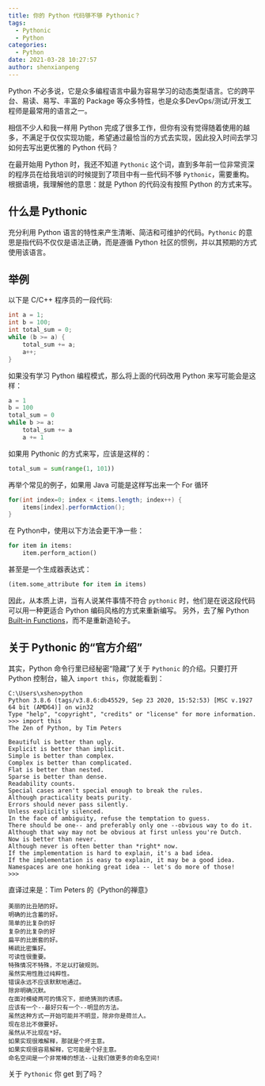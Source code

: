 ```yaml
---
title: 你的 Python 代码够不够 Pythonic？
tags:
  - Pythonic
  - Python
categories:
  - Python
date: 2021-03-28 10:27:57
author: shenxianpeng
---
```


Python 不必多说，它是众多编程语言中最为容易学习的动态类型语言。它的跨平台、易读、易写、丰富的 Package 等众多特性，也是众多DevOps/测试/开发工程师是最常用的语言之一。

相信不少人和我一样用 Python 完成了很多工作，但你有没有觉得随着使用的越多，不满足于仅仅实现功能，希望通过最恰当的方式去实现，因此投入时间去学习如何去写出更优雅的 Python 代码？

在最开始用 Python 时，我还不知道 `Pythonic` 这个词，直到多年前一位非常资深的程序员在给我培训的时候提到了项目中有一些代码不够 `Pythonic`，需要重构。根据语境，我理解他的意思：就是 Python 的代码没有按照 Python 的方式来写。

## 什么是 Pythonic

充分利用 Python 语言的特性来产生清晰、简洁和可维护的代码。`Pythonic` 的意思是指代码不仅仅是语法正确，而是遵循 Python 社区的惯例，并以其预期的方式使用该语言。

## 举例

以下是 C/C++ 程序员的一段代码:

```c
int a = 1;
int b = 100;
int total_sum = 0;
while (b >= a) {
    total_sum += a;
    a++;
}
```

如果没有学习 Python 编程模式，那么将上面的代码改用 Python 来写可能会是这样：

```python
a = 1
b = 100
total_sum = 0
while b >= a:
    total_sum += a
    a += 1
```

如果用 Pythonic 的方式来写，应该是这样的：

```python
total_sum = sum(range(1, 101))
```

再举个常见的例子，如果用 Java 可能是这样写出来一个 For 循环

```java
for(int index=0; index < items.length; index++) {
    items[index].performAction();
}
```

在 Python中，使用以下方法会更干净一些：

```python
for item in items:
    item.perform_action()
```

甚至是一个生成器表达式：

```python
(item.some_attribute for item in items)
```

因此，从本质上讲，当有人说某件事情不符合 `pythonic` 时，他们是在说这段代码可以用一种更适合 Python 编码风格的方式来重新编写。
另外，去了解 Python [Built-in Functions](https://docs.python.org/3/library/functions.html)，而不是重新造轮子。

## 关于 Pythonic 的“官方介绍”

其实，Python 命令行里已经秘密“隐藏”了关于 `Pythonic` 的介绍。只要打开 Python 控制台，输入 `import this`，你就能看到：

```
C:\Users\xshen>python
Python 3.8.6 (tags/v3.8.6:db45529, Sep 23 2020, 15:52:53) [MSC v.1927 64 bit (AMD64)] on win32
Type "help", "copyright", "credits" or "license" for more information.
>>> import this
The Zen of Python, by Tim Peters

Beautiful is better than ugly.
Explicit is better than implicit.
Simple is better than complex.
Complex is better than complicated.
Flat is better than nested.
Sparse is better than dense.
Readability counts.
Special cases aren't special enough to break the rules.
Although practicality beats purity.
Errors should never pass silently.
Unless explicitly silenced.
In the face of ambiguity, refuse the temptation to guess.
There should be one-- and preferably only one --obvious way to do it.
Although that way may not be obvious at first unless you're Dutch.
Now is better than never.
Although never is often better than *right* now.
If the implementation is hard to explain, it's a bad idea.
If the implementation is easy to explain, it may be a good idea.
Namespaces are one honking great idea -- let's do more of those!
>>>
```

直译过来是：Tim Peters 的《Python的禅意》

```
美丽的比丑陋的好。
明确的比含蓄的好。
简单的比复杂的好
复杂的比复杂的好
扁平的比嵌套的好。
稀疏比密集好。
可读性很重要。
特殊情况不特殊，不足以打破规则。
虽然实用性胜过纯粹性。
错误永远不应该默默地通过。
除非明确沉默。
在面对模棱两可的情况下，拒绝猜测的诱惑。
应该有一个--最好只有一个--明显的方法。
虽然这种方式一开始可能并不明显，除非你是荷兰人。
现在总比不做要好。
虽然从不比现在*好。
如果实现很难解释，那就是个坏主意。
如果实现很容易解释，它可能是个好主意。
命名空间是一个非常棒的想法--让我们做更多的命名空间!
```

关于 `Pythonic` 你 get 到了吗？
